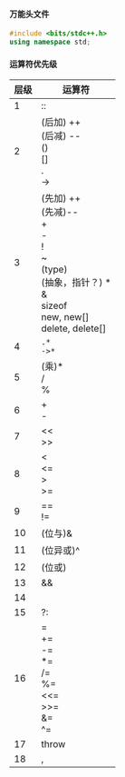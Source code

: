 #### 万能头文件

```cpp
#include <bits/stdc++.h>
using namespace std;
```

#### 运算符优先级
| 层级 | 运算符                                                                                                                                |
| ---- | ------------------------------------------------------------------------------------------------------------------------------------- |
| 1    | ::                                                                                                                                    |
| 2    | (后加) ++<br>(后减) --<br> ()<br> []<br> .<br> -><br>                                                                                 |
| 3    | (先加) ++<br>(先减)--<br> +<br> -<br> !<br> ~<br> (type)<br>(抽象，指针？) *<br> &<br> sizeof<br> new, new[]<br> delete, delete[]<br> |
| 4    | `.*`<br> `->*`<br>                                                                                                                    |
| 5    | (乘)*<br> /<br> %<br>                                                                                                                 |
| 6    | +<br> -<br>                                                                                                                           |
| 7    | <<<br> >><br>                                                                                                                         |
| 8    | <<br> <=<br> ><br>>=<br>                                                                                                              |
| 9    | ==<br> !=<br>                                                                                                                         |
| 10   | (位与)&<br>                                                                                                                           |
| 11   | (位异或)^<br>                                                                                                                         |
| 12   | (位或)                                                                                                                                | <br>  |
| 13   | &&<br>                                                                                                                                |
| 14   |                                                                                                                                       |       | <br> |
| 15   | ?:<br>                                                                                                                                |
| 16   | =<br> +=<br> -=<br> *=<br> /=<br> %=<br> <<=<br> >>=<br> &=<br> ^=<br>                                                                | =<br> |
| 17   | throw                                                                                                                                 |
| 18   | ,                                                                                                                                     |
